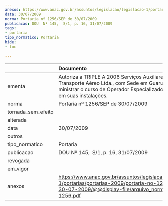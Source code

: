```yaml
---
anexos: https://www.anac.gov.br/assuntos/legislacao/legislacao-1/portarias/portarias-2009/portaria-no-1256-sep-de-30-07-2009/@@display-file/arquivo_norma/PA2009-1256.pdf
data: 30/07/2009
norma: Portaria nº 1256/SEP de 30/07/2009
publicacao: DOU  Nº 145,  S/1, p. 16, 31/07/2009
tags:
- portaria
tipo_normatico: Portaria
hide: 
- toc 
 
---
```


|                    | Documento                                                                                                                                                                         |
|:-------------------|:----------------------------------------------------------------------------------------------------------------------------------------------------------------------------------|
| ementa             | Autoriza a TRIPLE A 2006 Serviços Auxiliares de Transporte Aéreo Ltda., com Sede em Guarulhos - SP, a ministrar o curso de Operador Especializado em Raios X em suas instalações. |
| norma              | Portaria nº 1256/SEP de 30/07/2009                                                                                                                                                |
| tornada_sem_efeito |                                                                                                                                                                                   |
| alterada           |                                                                                                                                                                                   |
| data               | 30/07/2009                                                                                                                                                                        |
| outros             |                                                                                                                                                                                   |
| tipo_normatico     | Portaria                                                                                                                                                                          |
| publicacao         | DOU  Nº 145,  S/1, p. 16, 31/07/2009                                                                                                                                              |
| revogada           |                                                                                                                                                                                   |
| em_vigor           |                                                                                                                                                                                   |
| anexos             | https://www.anac.gov.br/assuntos/legislacao/legislacao-1/portarias/portarias-2009/portaria-no-1256-sep-de-30-07-2009/@@display-file/arquivo_norma/PA2009-1256.pdf                 |